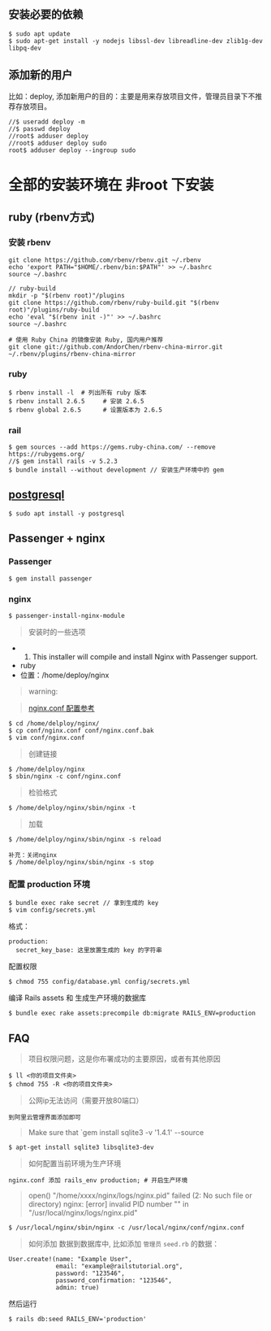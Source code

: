 ## 安装必要的依赖
```
$ sudo apt update 
$ sudo apt-get install -y nodejs libssl-dev libreadline-dev zlib1g-dev libpq-dev
```

## 添加新的用户
比如：deploy, 添加新用户的目的：主要是用来存放项目文件，管理员目录下不推荐存放项目。
```
//$ useradd deploy -m
//$ passwd deploy
//root$ adduser deploy 
//root$ adduser deploy sudo 
root$ adduser deploy --ingroup sudo
```

# 全部的安装环境在 非root 下安装
## ruby (rbenv方式)
### 安装 rbenv
```
git clone https://github.com/rbenv/rbenv.git ~/.rbenv
echo 'export PATH="$HOME/.rbenv/bin:$PATH"' >> ~/.bashrc
source ~/.bashrc

// ruby-build
mkdir -p "$(rbenv root)"/plugins
git clone https://github.com/rbenv/ruby-build.git "$(rbenv root)"/plugins/ruby-build
echo 'eval "$(rbenv init -)"' >> ~/.bashrc
source ~/.bashrc

# 使用 Ruby China 的镜像安装 Ruby, 国内用户推荐
git clone git://github.com/AndorChen/rbenv-china-mirror.git ~/.rbenv/plugins/rbenv-china-mirror
```

### ruby
```
$ rbenv install -l  # 列出所有 ruby 版本
$ rbenv install 2.6.5     # 安装 2.6.5
$ rbenv global 2.6.5      # 设置版本为 2.6.5
```

### rail 
```
$ gem sources --add https://gems.ruby-china.com/ --remove https://rubygems.org/
//$ gem install rails -v 5.2.3
$ bundle install --without development // 安装生产环境中的 gem
```
## [postgresql](https://github.com/JackLovel/Note/blob/master/DotNet/06.postgresql%E5%AE%89%E8%A3%85%E4%B8%8E%E4%BD%BF%E7%94%A8.md#%E5%AE%89%E8%A3%85)
```
$ sudo apt install -y postgresql
```

## Passenger + nginx
### Passenger
```
$ gem install passenger
```
### nginx
```
$ passenger-install-nginx-module
```
> 安装时的一些选项

- 1. This installer will compile and install Nginx with Passenger support.
- ruby
- 位置：/home/deploy/nginx

> warning:

> [nginx.conf 配置参考](product_config/nginx.conf)
```
$ cd /home/delploy/nginx/
$ cp conf/nginx.conf conf/nginx.conf.bak 
$ vim conf/nginx.conf
```
> 创建链接
```
$ /home/delploy/nginx
$ sbin/nginx -c conf/nginx.conf
```
> 检验格式 
```
$ /home/delploy/nginx/sbin/nginx -t 
```
> 加载
```
$ /home/delploy/nginx/sbin/nginx -s reload

补充：关闭nginx 
$ /home/delploy/nginx/sbin/nginx -s stop
```

### 配置 production 环境
```
$ bundle exec rake secret // 拿到生成的 key
$ vim config/secrets.yml 
```
格式：
```
production:
  secret_key_base: 这里放置生成的 key 的字符串
```
配置权限
```
$ chmod 755 config/database.yml config/secrets.yml
```
编译 Rails assets 和 生成生产环境的数据库
```
$ bundle exec rake assets:precompile db:migrate RAILS_ENV=production
```
## FAQ
> 项目权限问题，这是你布署成功的主要原因，或者有其他原因
```
$ ll <你的项目文件夹>
$ chmod 755 -R <你的项目文件夹>
```
> 公网ip无法访问（需要开放80端口）
```
到阿里云管理界面添加即可
```
> Make sure that `gem install sqlite3 -v '1.4.1' --source 
```
$ apt-get install sqlite3 libsqlite3-dev
```
> 如何配置当前环境为生产环境
```
nginx.conf 添加 rails_env production; # 开启生产环境
```
> open() "/home/xxxx/nginx/logs/nginx.pid" failed (2: No such file or directory)
> nginx: [error] invalid PID number "" in "/usr/local/nginx/logs/nginx.pid"
```
$ /usr/local/nginx/sbin/nginx -c /usr/local/nginx/conf/nginx.conf
```
> 如何添加 数据到数据库中, 比如添加 `管理员`
`seed.rb` 的数据：
```
User.create!(name: "Example User",
             email: "example@railstutorial.org",
             password: "123546",
             password_confirmation: "123546",
             admin: true)
```
然后运行
```
$ rails db:seed RAILS_ENV='production'
```
